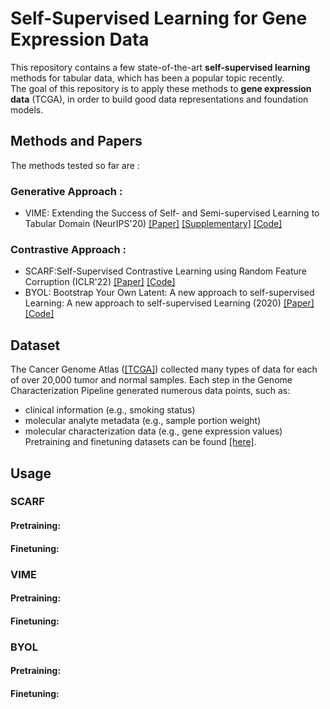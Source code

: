 # Self-Supervised Learning for Gene Expression Data

This repository contains a few state-of-the-art **self-supervised learning** methods for tabular data, which has been a popular topic recently.<br>
The goal of this repository is to apply these methods to **gene expression data** (TCGA), in order to build good data representations and foundation models.<br>

## Methods and Papers
The methods tested so far are : 
### Generative Approach :
* VIME: Extending the Success of Self- and Semi-supervised Learning to Tabular Domain (NeurIPS'20) [[Paper]](https://proceedings.neurips.cc/paper/2020/file/7d97667a3e056acab9aaf653807b4a03-Paper.pdf) [[Supplementary]](https://proceedings.neurips.cc/paper/2020/file/7d97667a3e056acab9aaf653807b4a03-Supplemental.pdf) [[Code]](https://github.com/jsyoon0823/VIME)

### Contrastive Approach :
* SCARF:Self-Supervised Contrastive Learning using Random Feature Corruption (ICLR'22) [[Paper]](https://arxiv.org/pdf/2106.15147.pdf) [[Code]](https://github.com/clabrugere/pytorch-scarf) 
* BYOL: Bootstrap Your Own Latent: A new approach to self-supervised Learning: A new approach to self-supervised Learning (2020) [[Paper]](https://arxiv.org/pdf/2006.07733.pdf) [[Code]](https://github.com/lucidrains/byol-pytorch)

## Dataset
The Cancer Genome Atlas ([[TCGA]](https://portal.gdc.cancer.gov/)) collected many types of data for each of over 20,000 tumor and normal samples. Each step in the Genome Characterization Pipeline generated numerous data points, such as:
* clinical information (e.g., smoking status)
* molecular analyte metadata (e.g., sample portion weight)
* molecular characterization data (e.g., gene expression values)
Pretraining and finetuning datasets can be found [[here]](https://drive.google.com/drive/folders/13wjd7KRhvVeLaCcsVvXKM7Tnr4HGhdZt?usp=sharing).
## Usage

### SCARF
#### Pretraining:

#### Finetuning:


### VIME
#### Pretraining:

#### Finetuning:


### BYOL
#### Pretraining:

#### Finetuning:

